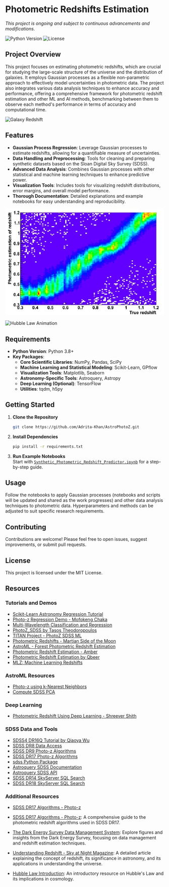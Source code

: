 # Photometric Redshifts Estimation

*This project is ongoing and subject to continuous advancements and modifications.*

![Python Version](https://img.shields.io/badge/python-3.8%2B-blue.svg) ![License](https://img.shields.io/badge/license-MIT-blue.svg)

## Project Overview

This project focuses on estimating photometric redshifts, which are crucial for studying the large-scale structure of the universe and the distribution of galaxies. It employs Gaussian processes as a flexible non-parametric approach to effectively model uncertainties in photometric data. The project also integrates various data analysis techniques to enhance accuracy and performance, offering a comprehensive framework for photometric redshift estimation and other ML and AI methods, benchmarking between them to observe each method's performance in terms of accuracy and computational time.

![Galaxy Redshift](https://c02.purpledshub.com/uploads/sites/48/2020/04/Galaxy-Red-Shift-0fbfa50.jpg?webp=1&w=1200)

## Features

- **Gaussian Process Regression**: Leverage Gaussian processes to estimate redshifts, allowing for a quantifiable measure of uncertainties.
- **Data Handling and Preprocessing**: Tools for cleaning and preparing synthetic datasets based on the Sloan Digital Sky Survey (SDSS).
- **Advanced Data Analysis**: Combines Gaussian processes with other statistical and machine learning techniques to enhance predictive power.
- **Visualization Tools**: Includes tools for visualizing redshift distributions, error margins, and overall model performance.
- **Thorough Documentation**: Detailed explanations and example notebooks for easy understanding and reproducibility.



![Photometric Redshift vs True Redshift](Assets/Color-plot-for-photometric-redshift-estimation-vs-true-redshift-for-the-galaxy-catalog_W640.jpg)


![Hubble Law Animation](https://astro.wku.edu/astr106/Hubble_law_anim.gif)

## Requirements

- **Python Version**: Python 3.8+  
- **Key Packages**:  
  - **Core Scientific Libraries**: NumPy, Pandas, SciPy  
  - **Machine Learning and Statistical Modeling**: Scikit-Learn, GPflow  
  - **Visualization Tools**: Matplotlib, Seaborn  
  - **Astronomy-Specific Tools**: Astroquery, Astropy  
  - **Deep Learning (Optional)**: TensorFlow
  - **Utilities**: tqdm, h5py

## Getting Started

1. **Clone the Repository**
   ```bash
   git clone https://github.com/Adrita-Khan/AstroPhotoZ.git
   ```
2. **Install Dependencies**
   ```bash
   pip install -r requirements.txt
   ```
3. **Run Example Notebooks**  
   Start with [`Synthetic_Photometric_Redshift_Predictor.ipynb`](Simulated%20Data%20Analysis/Notebooks/Synthetic_Photometric_Redshift_Predictor.ipynb) for a step-by-step guide.


## Usage

Follow the notebooks to apply Gaussian processes (notebooks and scripts will be updated and shared as the work progresses) and other data analysis techniques to photometric data. Hyperparameters and methods can be adjusted to suit specific research requirements.
## Contributing

Contributions are welcome! Please feel free to open issues, suggest improvements, or submit pull requests.

## License

This project is licensed under the MIT License.

## Resources

### Tutorials and Demos
- [Scikit-Learn Astronomy Regression Tutorial](https://ogrisel.github.io/scikit-learn.org/sklearn-tutorial/tutorial/astronomy/regression.html)
- [Photo-z Regression Demo - Mofokeng Chaka](https://github.com/mofokeng-chaka/Classification-Photo-z_Regression_Demo)
- [Multi-Wavelength Classification and Regression](https://github.com/mofokeng-chaka/Classification-Photo-z_Regression_Demo/blob/master/Multi-Wavelength_Classification_and_Regression.ipynb)
- [PhotoZ_SDSS by Tasos Theodoropoulos](https://github.com/TasosTheodoropoulos/Photoz_SDSS)
- [TITAN Project - PhotoZ SDSS ML](https://github.com/TITAN-Project-EU/PhotoZ_SDSS_ML)
- [Photometric Redshifts - Martian Side of the Moon](https://github.com/martiansideofthemoon/Photometric-Redshifts)
- [AstroML - Forest Photometric Redshift Estimation](https://www.astroml.org/book_figures/chapter9/fig_photoz_forest.html)
- [Photometric Redshift Estimation - Amber](https://github.com/AstronomerAmber/Machine-Learning)
- [Photometric Redshift Estimation by Qbeer](https://qbeer.github.io/photometric-redshift-estimation/)
- [MLZ: Machine Learning Redshifts](https://github.com/mgckind/MLZ)

### AstroML Resources
- [Photo-z using k-Nearest Neighbors](https://www.astroml.org/examples/learning/plot_neighbors_photoz.html)
- [Compute SDSS PCA](https://www.astroml.org/examples/datasets/compute_sdss_pca.html)

### Deep Learning
- [Photometric Redshift Using Deep Learning - Shreever Shith](https://github.com/shreevershith/EstimationOfPhotometricRedshiftUsingDL)

### SDSS Data and Tools
- [SDSS4 DR16Q Tutorial by Qiaoya Wu](https://github.com/QiaoyaWu/sdss4_dr16q_tutorial)
- [SDSS DR8 Data Access](https://www.sdss3.org/dr8/data_access.php)
- [SDSS DR9 Photo-z Algorithms](https://www.sdss3.org/dr9/algorithms/photo-z.php)
- [SDSS DR17 Photo-z Algorithms](https://www.sdss4.org/dr17/algorithms/photo-z/)
- [sdss Python Package](https://pypi.org/project/sdss/)
- [Astroquery SDSS Documentation](https://astroquery.readthedocs.io/en/latest/sdss/sdss.html)
- [Astroquery SDSS API](https://astroquery.readthedocs.io/en/latest/api/astroquery.sdss.SDSSClass.html)
- [SDSS DR14 SkyServer SQL Search](https://skyserver.sdss.org/dr14/en/tools/search/sql.aspx)
- [SDSS DR18 SkyServer SQL Search](https://skyserver.sdss.org/dr18/en/tools/search/sql.aspx)

### Additional Resources
- [SDSS DR17 Algorithms - Photo-z](https://www.sdss4.org/dr17/algorithms/photo-z/?utm_source=chatgpt.com)

- [SDSS DR17 Algorithms - Photo-z](https://www.sdss4.org/dr17/algorithms/photo-z/?utm_source=chatgpt.com): A comprehensive guide to the photometric redshift algorithms used in SDSS DR17.
- [The Dark Energy Survey Data Management System](https://www.researchgate.net/publication/51942136_The_Dark_Energy_Survey_Data_Management_System/figures?lo=1): Explore figures and insights from the Dark Energy Survey, focusing on data management and redshift estimation techniques.
- [Understanding Redshift - Sky at Night Magazine](https://www.skyatnightmagazine.com/space-science/redshift): A detailed article explaining the concept of redshift, its significance in astronomy, and its applications in understanding the universe.
- [Hubble Law Introduction](https://astro.wku.edu/astr106/Hubble_intro.html): An introductory resource on Hubble's Law and its implications in cosmology.


